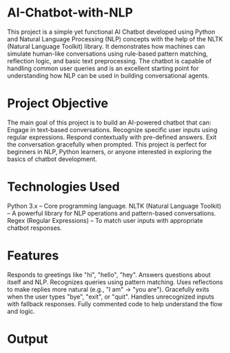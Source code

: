 # AI-Chatbot-with-NLP
This project is a simple yet functional AI Chatbot developed using Python and Natural Language Processing (NLP) concepts with the help of the NLTK (Natural Language Toolkit) library. It demonstrates how machines can simulate human-like conversations using rule-based pattern matching, reflection logic, and basic text preprocessing. The chatbot is capable of handling common user queries and is an excellent starting point for understanding how NLP can be used in building conversational agents.

# Project Objective
The main goal of this project is to build an AI-powered chatbot that can:
Engage in text-based conversations.
Recognize specific user inputs using regular expressions.
Respond contextually with pre-defined answers.
Exit the conversation gracefully when prompted.
This project is perfect for beginners in NLP, Python learners, or anyone interested in exploring the basics of chatbot development.

# Technologies Used
Python 3.x – Core programming language.
NLTK (Natural Language Toolkit) – A powerful library for NLP operations and pattern-based conversations.
Regex (Regular Expressions) – To match user inputs with appropriate chatbot responses.

# Features
Responds to greetings like "hi", "hello", "hey".
Answers questions about itself and NLP.
Recognizes queries using pattern matching.
Uses reflections to make replies more natural (e.g., "I am" → "you are").
Gracefully exits when the user types "bye", "exit", or "quit".
Handles unrecognized inputs with fallback responses.
Fully commented code to help understand the flow and logic.

# Output


